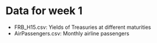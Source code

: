 # Data for week 1

* FRB_H15.csv: Yields of Treasuries at different maturities
* AirPassengers.csv: Monthly airline passengers

